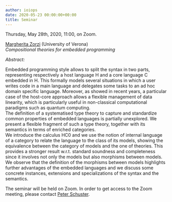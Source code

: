 ```yaml
---
author: ioiops
date: 2020-05-23 00:00:00+00:00
title: Seminar
---
```


Thursday, May 28th, 2020, 11:00, on Zoom.

[Margherita Zorzi](http://profs.sci.univr.it/~zorzim/) (University of Verona)\
_Compositional theories for embedded programming_

*Abstract:* 

Embedded programming style allows to split the syntax in two parts, representing respectively a host language H and a core language C embedded in H. This formally models several situations in which a user writes code in a main language and delegates some tasks to an ad hoc domain specific language. Moreover, as showed in recent years, a particular case of the host-core approach allows a flexible management of data linearity, which is particularly useful in non-classical computational paradigms such as quantum computing.\
The definition of a systematised type theory to capture and standardize common properties of embedded languages is partially unexplored. We present a flexible fragment of such a type theory, together with its semantics in terms of enriched categories.\
We introduce the calculus HC0 and we use the notion of internal language of a category to relate the language to the class of its models, showing the equivalence between the category of models and the one of theories. This provides a stronger result w.r.t. standard soundness and completeness since it involves not only the models but also morphisms between models. We observe that the definition of the morphisms between models highlights further advantages of the embedded languages and we discuss some concrete instances, extensions and specializations of the syntax and the semantics.

The seminar will be held on Zoom. In order to get access to the Zoom meeting, please contact [Peter Schuster](http://www.di.univr.it/?ent=persona&id=21404&lang=en).
